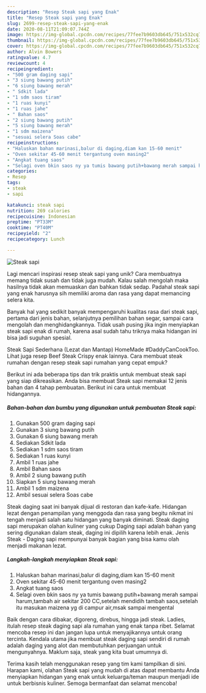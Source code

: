 ```yaml
---
description: "Resep Steak sapi yang Enak"
title: "Resep Steak sapi yang Enak"
slug: 2699-resep-steak-sapi-yang-enak
date: 2020-08-11T21:09:07.744Z
image: https://img-global.cpcdn.com/recipes/77fee7b9603db645/751x532cq70/steak-sapi-foto-resep-utama.jpg
thumbnail: https://img-global.cpcdn.com/recipes/77fee7b9603db645/751x532cq70/steak-sapi-foto-resep-utama.jpg
cover: https://img-global.cpcdn.com/recipes/77fee7b9603db645/751x532cq70/steak-sapi-foto-resep-utama.jpg
author: Alvin Bowers
ratingvalue: 4.7
reviewcount: 4
recipeingredient:
- "500 gram daging sapi"
- "3 siung bawang putih"
- "6 siung bawang merah"
- " Sdkit lada"
- "1 sdm saos tiram"
- "1 ruas kunyi"
- "1 ruas jahe"
- " Bahan saos"
- "2 siung bawang putih"
- "5 siung bawang merah"
- "1 sdm maizena"
- "sesuai selera Soas cabe"
recipeinstructions:
- "Haluskan bahan marinasi,balur di daging,diam kan 15-60 menit"
- "Oven sekitar 45-60 menit tergantung oven masing2"
- "Angkat tuang saos"
- "Selagi oven bkin saos ny ya tumis bawang putih+bawang merah sampai harum,tambah air sekitar 200 CC,setelah mendidih tambah saos,setelah itu masukan maizena yg di campur air,msak sampai mengental"
categories:
- Resep
tags:
- steak
- sapi

katakunci: steak sapi 
nutrition: 269 calories
recipecuisine: Indonesian
preptime: "PT33M"
cooktime: "PT40M"
recipeyield: "2"
recipecategory: Lunch

---
```



![Steak sapi](https://img-global.cpcdn.com/recipes/77fee7b9603db645/751x532cq70/steak-sapi-foto-resep-utama.jpg)

Lagi mencari inspirasi resep steak sapi yang unik? Cara membuatnya memang tidak susah dan tidak juga mudah. Kalau salah mengolah maka hasilnya tidak akan memuaskan dan bahkan tidak sedap. Padahal steak sapi yang enak harusnya sih memiliki aroma dan rasa yang dapat memancing selera kita.

Banyak hal yang sedikit banyak mempengaruhi kualitas rasa dari steak sapi, pertama dari jenis bahan, selanjutnya pemilihan bahan segar, sampai cara mengolah dan menghidangkannya. Tidak usah pusing jika ingin menyiapkan steak sapi enak di rumah, karena asal sudah tahu triknya maka hidangan ini bisa jadi suguhan spesial.

Steak Sapi Sederhana (Lezat dan Mantap) HomeMade #DaddyCanCookToo. Lihat juga resep Beef Steak Crispy enak lainnya. Cara membuat steak rumahan dengan resep steak sapi rumahan yang cepat empuk?


Berikut ini ada beberapa tips dan trik praktis untuk membuat steak sapi yang siap dikreasikan. Anda bisa membuat Steak sapi memakai 12 jenis bahan dan 4 tahap pembuatan. Berikut ini cara untuk membuat hidangannya.

<!--inarticleads1-->

##### Bahan-bahan dan bumbu yang digunakan untuk pembuatan Steak sapi:

1. Gunakan 500 gram daging sapi
1. Gunakan 3 siung bawang putih
1. Gunakan 6 siung bawang merah
1. Sediakan  Sdkit lada
1. Sediakan 1 sdm saos tiram
1. Sediakan 1 ruas kunyi
1. Ambil 1 ruas jahe
1. Ambil  Bahan saos
1. Ambil 2 siung bawang putih
1. Siapkan 5 siung bawang merah
1. Ambil 1 sdm maizena
1. Ambil sesuai selera Soas cabe


Steak daging saat ini banyak dijual di restoran dan kafe-kafe. Hidangan lezat dengan penampilan yang menggoda dan rasa yang begitu nikmat ini tengah menjadi salah satu hidangan yang banyak diminati. Steak daging sapi merupakan olahan kuliner yang cukup Daging sapi adalah bahan yang sering digunakan dalam steak, daging ini dipilih karena lebih enak. Jenis Steak - Daging sapi mempunyai banyak bagian yang bisa kamu olah menjadi makanan lezat. 

<!--inarticleads2-->

##### Langkah-langkah menyiapkan Steak sapi:

1. Haluskan bahan marinasi,balur di daging,diam kan 15-60 menit
1. Oven sekitar 45-60 menit tergantung oven masing2
1. Angkat tuang saos
1. Selagi oven bkin saos ny ya tumis bawang putih+bawang merah sampai harum,tambah air sekitar 200 CC,setelah mendidih tambah saos,setelah itu masukan maizena yg di campur air,msak sampai mengental


Baik dengan cara dibakar, digoreng, direbus, hingga jadi steak. Ladies, itulah resep steak daging sapi ala rumahan yang enak tanpa ribet. Selamat mencoba resep ini dan jangan lupa untuk menyajikannya untuk orang tercinta. Kendala utama jika membuat steak daging sapi sendiri di rumah adalah daging yang alot dan membutuhkan perjuangan untuk mengunyahnya. Maklum saja, steak yang kita buat umumnya di. 

Terima kasih telah menggunakan resep yang tim kami tampilkan di sini. Harapan kami, olahan Steak sapi yang mudah di atas dapat membantu Anda menyiapkan hidangan yang enak untuk keluarga/teman maupun menjadi ide untuk berbisnis kuliner. Semoga bermanfaat dan selamat mencoba!
